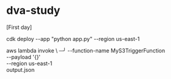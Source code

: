 # dva-study

[First day]

cdk deploy --app "python app.py" --region us-east-1

aws lambda invoke \                                     ─╯
  --function-name MyS3TriggerFunction \
  --payload '{}' \
  --region us-east-1 \
  output.json